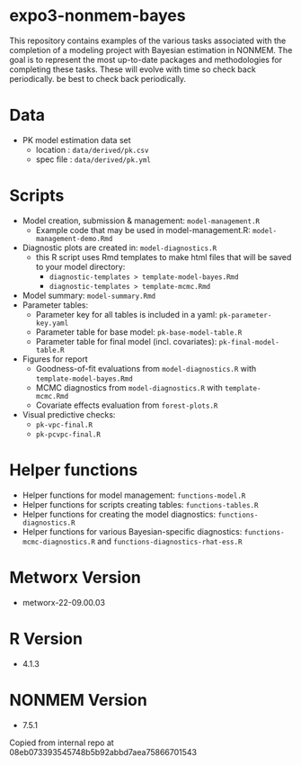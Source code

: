 # expo3-nonmem-bayes

This repository contains examples of the various tasks associated with the
completion of a modeling project with Bayesian estimation in NONMEM. The goal
is to represent the most up-to-date packages and methodologies for completing
these tasks. These will evolve with time so check back periodically.
be best to check back periodically.

# Data
- PK model estimation data set 
  - location : `data/derived/pk.csv`
  - spec file : `data/derived/pk.yml`

# Scripts
- Model creation, submission & management: `model-management.R`
  - Example code that may be used in model-management.R: `model-management-demo.Rmd`
- Diagnostic plots are created in: `model-diagnostics.R`
  - this R script uses Rmd templates to make html files that will be saved to
  your model directory:
    - `diagnostic-templates > template-model-bayes.Rmd` 
    - `diagnostic-templates > template-mcmc.Rmd` 
- Model summary: `model-summary.Rmd`
- Parameter tables: 
  - Parameter key for all tables is included in a yaml: `pk-parameter-key.yaml`
  - Parameter table for base model: `pk-base-model-table.R`
  - Parameter table for final model (incl. covariates): `pk-final-model-table.R`
- Figures for report 
  - Goodness-of-fit evaluations from `model-diagnostics.R` with `template-model-bayes.Rmd` 
  - MCMC diagnostics from `model-diagnostics.R` with `template-mcmc.Rmd` 
  - Covariate effects evaluation from `forest-plots.R`
- Visual predictive checks:
  - `pk-vpc-final.R`
  - `pk-pcvpc-final.R`


# Helper functions
- Helper functions for model management: `functions-model.R`
- Helper functions for scripts creating tables: `functions-tables.R`
- Helper functions for creating the model diagnostics: `functions-diagnostics.R`
- Helper functions for various Bayesian-specific diagnostics:
  `functions-mcmc-diagnostics.R` and `functions-diagnostics-rhat-ess.R`

# Metworx Version
- metworx-22-09.00.03

# R Version
- 4.1.3

# NONMEM Version
- 7.5.1


Copied from internal repo at 08eb073393545748b5b92abbd7aea75866701543


